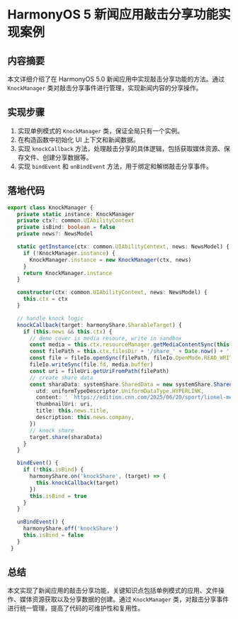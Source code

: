 # HarmonyOS 5 新闻应用敲击分享功能实现案例

## 内容摘要
本文详细介绍了在 HarmonyOS 5.0 新闻应用中实现敲击分享功能的方法。通过 `KnockManager` 类对敲击分享事件进行管理，实现新闻内容的分享操作。

## 实现步骤
1. 实现单例模式的 `KnockManager` 类，保证全局只有一个实例。
2. 在构造函数中初始化 UI 上下文和新闻数据。
3. 实现 `knockCallback` 方法，处理敲击分享的具体逻辑，包括获取媒体资源、保存文件、创建分享数据等。
4. 实现 `bindEvent` 和 `unBindEvent` 方法，用于绑定和解绑敲击分享事件。

## 落地代码
```typescript
export class KnockManager { 
   private static instance: KnockManager 
   private ctx?: common.UIAbilityContext 
   private isBind: boolean = false 
   private news?: NewsModel 

   static getInstance(ctx: common.UIAbilityContext, news: NewsModel) { 
     if (!KnockManager.instance) { 
       KnockManager.instance = new KnockManager(ctx, news) 
     } 
     return KnockManager.instance 
   } 

   constructor(ctx: common.UIAbilityContext, news: NewsModel) { 
     this.ctx = ctx 
   } 

   // handle knock logic 
   knockCallback(target: harmonyShare.SharableTarget) { 
     if (this.news && this.ctx) { 
       // demo cover is media resoure, write in sandbox 
       const media = this.ctx.resourceManager.getMediaContentSync(this.news.cover as Resource) 
       const filePath = this.ctx.filesDir + '/share_' + Date.now() + '.png' 
       const file = fileIo.openSync(filePath, fileIo.OpenMode.READ_WRITE | fileIo.OpenMode.CREATE) 
       fileIo.writeSync(file.fd, media.buffer) 
       const uri = fileUri.getUriFromPath(filePath) 
       // create share data 
       const sharaData: systemShare.SharedData = new systemShare.SharedData({ 
         utd: uniformTypeDescriptor.UniformDataType.HYPERLINK, 
         content: ' `https://edition.cnn.com/2025/06/20/sport/lionel-messi-club-world-cup-inter-miami-spt` ', 
         thumbnailUri: uri, 
         title: this.news.title, 
         description: this.news.company, 
       }) 
       // knock share 
       target.share(sharaData) 
     } 
   } 

   bindEvent() { 
     if (!this.isBind) { 
       harmonyShare.on('knockShare', (target) => { 
         this.knockCallback(target) 
       }) 
       this.isBind = true 
     } 
   } 

   unBindEvent() { 
     harmonyShare.off('knockShare') 
     this.isBind = false 
   } 
 } 
```

## 总结
本文实现了新闻应用的敲击分享功能，关键知识点包括单例模式的应用、文件操作、媒体资源获取以及分享数据的创建。通过 `KnockManager` 类，对敲击分享事件进行统一管理，提高了代码的可维护性和复用性。